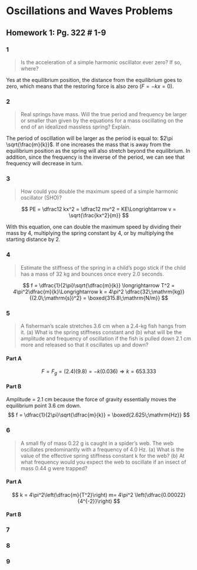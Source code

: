 # Oscillations and Waves Problems

## Homework 1: Pg. 322 # 1-9

### 1

> Is the acceleration of a simple harmonic oscillator ever zero? If so, where?

Yes at the equilibrium position, the distance from the equilibrium goes to zero, which means that the restoring force is also zero ($F = -kx = 0$).

### 2

> Real springs have mass. Will the true period and frequency be larger or smaller than given by the equations for a mass oscillating on the end of an idealized massless spring? Explain.

The period of oscillation will be larger as the period is equal to: $2\pi \sqrt{\frac{m}{k}}$. If one increases the mass that is away from the equilibrium position as the spring will also stretch beyond the equilibrium. In addition, since the frequency is the inverse of the period, we can see that frequency will decrease in turn. 

### 3

> How could you double the maximum speed of a simple harmonic oscillator (SHO)?

$$
PE = \dfrac12 kx^2 = \dfrac12 mv^2 = KE\Longrightarrow v = \sqrt{\frac{kx^2}{m}}
$$

With this equation, one can double the maximum speed by dividing their mass by $4$, multiplying the spring constant by $4$, or by multiplying the starting distance by $2$.

### 4

> Estimate the stiffness of the spring in a child’s pogo stick if the child has a mass of 32 kg and bounces once every 2.0 seconds.

$$
f = \dfrac{1}{2\pi}\sqrt{\dfrac{m}{k}} \longrightarrow T^2 = 4\pi^2\dfrac{m}{k}\Longrightarrow k = 4\pi^2 \dfrac{32\;\mathrm{kg}}{(2.0\;\mathrm{s})^2} = \boxed{315.8\;\mathrm{N/m}}
$$

### 5

 >A fisherman’s scale stretches 3.6 cm when a 2.4-kg fish hangs from it. (a) What is the spring stiffness constant and (b) what will be the amplitude and frequency of oscillation if the fish is pulled down 2.1 cm more and released so that it oscillates up and down?

#### Part A

$$
F = F_g = (2.4)(9.8) = -k(0.036)\Longrightarrow k = 653.333 
$$

#### Part B

Amplitude = 2.1 cm because the force of gravity essentially moves the equilibrium point 3.6 cm down. 
$$
f = \dfrac{1}{2\pi}\sqrt{\dfrac{m}{k}} = \boxed{2.625\;\mathrm{Hz}}
$$

### 6

>  A small fly of mass 0.22 g is caught in a spider’s web. The web oscillates predominantly with a frequency of 4.0 Hz. (a) What is the value of the effective spring stiffness constant k for the web? (b) At what frequency would you expect the web to oscillate if an insect of mass 0.44 g were trapped?

#### Part A

$$
k = 4\pi^2\left(\dfrac{m}{T^2}\right) m= 4\pi^2 \left(\dfrac{0.00022}{4^{-2}}\right)
$$

#### Part B



### 7

>  



### 8

>  



### 9

>  


